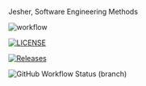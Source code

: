 Jesher, Software Engineering Methods

![workflow](https://github.com/<Jesh-The-Titan>/<sem>/actions/workflows/main.yml/badge.svg)

[![LICENSE](https://img.shields.io/github/license/<Jesh-The-Titan>/sem.svg?style=flat-square)](https://github.com/<Jesh-The-Titan>/sem/blob/master/LICENSE)

[![Releases](https://img.shields.io/github/release/<Jesh-The-Titan>/sem/all.svg?style=flat-square)](https://github.com/<Jesh-The-Titan>/sem/releases)

![GitHub Workflow Status (branch)](https://img.shields.io/github/workflow/status/<Jesh-The-Titan>/<sem>/<create>/<branch>?style=flat-square)
